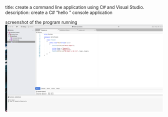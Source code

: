 

title: create a command line application using C# and Visual Studio.
description: create a C# “hello <insert your name>” console application

screenshot of the program running
![](HelloPlanet/SSprogram.png)
